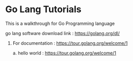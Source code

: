 

# Go Lang Tutorials

This is a walkthrough for Go Programming language

go lang software download link : https://golang.org/dl/

1. For documentation : https://tour.golang.org/welcome/1
	
	a. hello world : https://tour.golang.org/welcome/1
